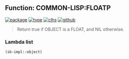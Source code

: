 ## Function: COMMON-LISP:FLOATP
[![package](https://img.shields.io/badge/Package-COMMON--LISP-5f9ea0.svg?style=social&colorA=999999)](../) [![type](https://img.shields.io/badge/Type-Function-5f9ea0.svg?style=social&colorA=999999)](../#function) [![clhs](https://img.shields.io/badge/CLHS-FLOATP-5f9ea0.svg?style=social&colorA=999999)](http://www.lispworks.com/documentation/HyperSpec/Body/f_floatp.htm) [![github](https://img.shields.io/badge/GitHub-View_the_source-5f9ea0.svg?style=social&colorA=999999&logo=github)](https://github.com/sbcl/sbcl/blob/master/src/code/pred.lisp/) 

> Return true if OBJECT is a FLOAT, and NIL otherwise.

### Lambda list
```cl
(sb-impl::object)
```
